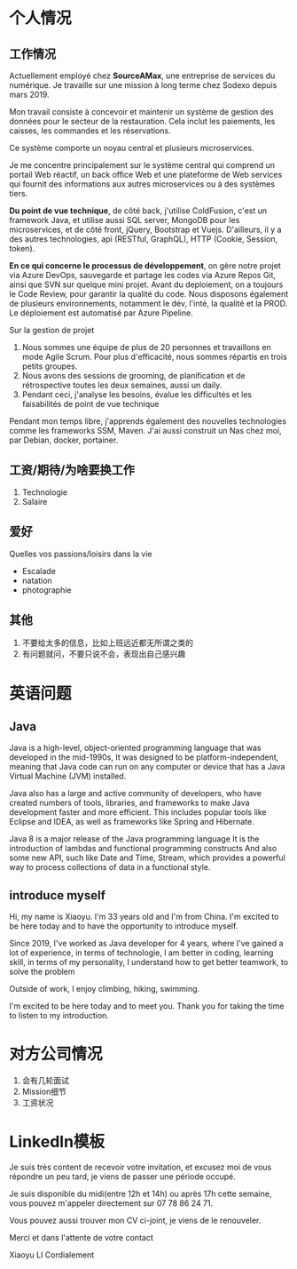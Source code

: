 # 个人情况

## 工作情况

Actuellement employé chez **SourceAMax**, une entreprise de services du numérique.
Je travaille sur une mission à long terme chez Sodexo depuis mars 2019.

Mon travail consiste à concevoir et maintenir un système de gestion des données pour le secteur de la restauration. Cela inclut les paiements, les caisses, les commandes et les réservations.

Ce système comporte un noyau central et plusieurs microservices.

Je me concentre principalement sur le système central qui comprend un portail Web réactif, un back office Web et une plateforme de Web services qui fournit des informations aux autres microservices ou à des systèmes tiers.

**Du point de vue technique**, de côté back, j'utilise ColdFusion, c'est un framework Java, et utilise aussi SQL server, MongoDB pour les microservices, et de côté front, jQuery, Bootstrap et Vuejs. D'ailleurs, il y a des autres technologies, api (RESTful, GraphQL), HTTP (Cookie, Session, token).

**En ce qui concerne le processus de développement**, on gère notre projet via Azure DevOps, sauvegarde et partage les codes via Azure Repos Git, ainsi que SVN sur quelque mini projet. Avant du deploiement, on a toujours le Code Review, pour garantir la qualité du code. Nous disposons également de plusieurs environnements, notamment le dév, l'inté, la qualité et la PROD. Le déploiement est automatisé par Azure Pipeline.

Sur la gestion de projet
1. Nous sommes une équipe de plus de 20 personnes et travaillons en mode Agile Scrum. Pour plus d'efficacité, nous sommes répartis en trois petits groupes.
2. Nous avons des sessions de grooming, de planification et de rétrospective toutes les deux semaines, aussi un daily.
3. Pendant ceci, j'analyse les besoins, évalue les difficultés et les faisabilités de point de vue technique

Pendant mon temps libre, j'apprends également des nouvelles technologies comme les frameworks SSM, Maven. J'ai aussi construit un Nas chez moi, par Debian, docker, portainer.

## 工资/期待/为啥要换工作

1. Technologie
2. Salaire

## 爱好
Quelles vos passions/loisirs dans la vie

- Escalade
- natation
- photographie

## 其他

1. 不要给太多的信息，比如上班远近都无所谓之类的
2. 有问题就问，不要只说不会，表现出自己感兴趣

# 英语问题

## Java

Java is a high-level, object-oriented programming language that was developed in the mid-1990s, It was designed to be platform-independent, meaning that Java code can run on any computer or device that has a Java Virtual Machine (JVM) installed.

Java also has a large and active community of developers, who have created numbers of tools, libraries, and frameworks to make Java development faster and more efficient. This includes popular tools like Eclipse and IDEA, as well as frameworks like Spring and Hibernate.

Java 8 is a major release of the Java programming language
It is the introduction of lambdas and functional programming constructs
And also some new API, such like Date and Time, Stream, which provides a powerful way to process collections of data in a functional style.

## introduce myself

Hi, my name is Xiaoyu. I'm 33 years old and I'm from China. I'm excited to be here today and to have the opportunity to introduce myself.

Since 2019, I've worked as Java developer for 4 years, where I've gained a lot of experience, in terms of technologie, l am better in coding, learning skill, in terms of my personality, I understand how to get better teamwork, to solve the problem

Outside of work, I enjoy climbing, hiking, swimming.

I'm excited to be here today and to meet you. Thank you for taking the time to listen to my introduction.

# 对方公司情况

1. 会有几轮面试
2. Mission细节
3. 工资状况

# Linkedln模板

Je suis très content de recevoir votre invitation, et excusez moi de vous répondre un peu tard, je viens de passer une période occupé.

Je suis disponible du midi(entre 12h et 14h) ou après 17h cette semaine, vous pouvez m'appeler directement sur 07 78 86 24 71.

Vous pouvez aussi trouver mon CV ci-joint, je viens de le renouveler.

Merci et dans l'attente de votre contact

Xiaoyu LI
Cordialement